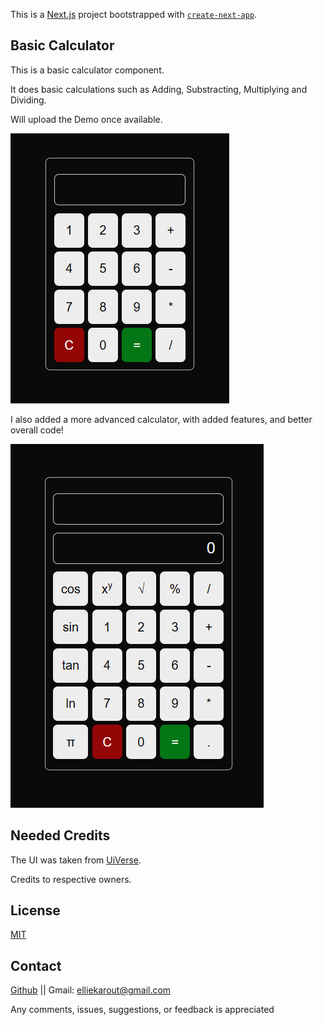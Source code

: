 This is a [Next.js](https://nextjs.org) project bootstrapped with [`create-next-app`](https://nextjs.org/docs/app/api-reference/cli/create-next-app).


## Basic Calculator

This is a basic calculator component.

It does basic calculations such as Adding, Substracting, Multiplying and Dividing.

Will upload the Demo once available.

![Componant Picture](public\demo.png)

I also added a more advanced calculator, with added features, and better overall code!

![Second Componant Picture](public\advDemo.png)

## Needed Credits

The UI was taken from [UiVerse](https://uiverse.io/emmanuelh-dev/jolly-duck-70).

Credits to respective owners.

##  License

[MIT](./License)


## Contact

[Github](https://github.com/elliek17) || Gmail: elliekarout@gmail.com

Any comments, issues, suggestions, or feedback is appreciated